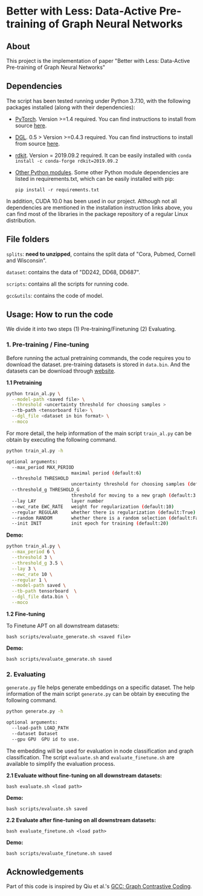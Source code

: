 # Better with Less: Data-Active Pre-training of Graph Neural Networks

## About

This project is the implementation of paper "Better with Less: Data-Active Pre-training of Graph Neural Networks"

## Dependencies
The script has been tested running under Python 3.7.10, with the following packages installed (along with their dependencies):

- [PyTorch](https://pytorch.org/). Version >=1.4 required. You can find instructions to install from source [here](https://pytorch.org/get-started/previous-versions/).
- [DGL](https://www.dgl.ai/). 0.5 > Version >=0.4.3 required. You can find instructions to install from source [here](https://www.dgl.ai/pages/start.html).
- [rdkit](https://anaconda.org/conda-forge/rdkit). Version = 2019.09.2 required. It can be easily installed with 
			```conda install -c conda-forge rdkit=2019.09.2```
- [Other Python modules](https://pypi.python.org). Some other Python module dependencies are listed in requirements.txt, which can be easily installed with pip:

	`pip install -r requirements.txt`

In addition, CUDA 10.0 has been used in our project. Although not all dependencies are mentioned in the installation instruction links above, you can find most of the libraries in the package repository of a regular Linux distribution.


## File folders

`splits`: **need to unzipped**, contains the split data of "Cora, Pubmed, Cornell and Wisconsin".

`dataset`: contains the data of "DD242, DD68, DD687".

`scripts`: contains all the scripts for running code.

`gcc&utils`: contains the code of model.


## Usage: How to run the code
We divide it into two steps (1) Pre-training/Finetuning (2) Evaluating.

### 1. Pre-training / Fine-tuning

Before running the actual pretraining commands, the code requires you to download the dataset. pre-training datasets is stored in `data.bin`. And the datasets can be download through [website](https://drive.google.com/file/d/1kbOciSHXSOAFV7X1CuL_nm9_2sxKeDfU/view).

**1.1 Pretraining**


```bash
python train_al.py \
  --model-path <saved file> \
  --threshold <uncertainty threshold for choosing samples >
  --tb-path <tensorboard file> \
  --dgl_file <dataset in bin format> \
  --moco
```
For more detail, the help information of the main script `train_al.py` can be obtain by executing the following command.

```bash
python train_al.py -h

optional arguments:
  --max_period MAX_PERIOD
                        maximal period (default:6)
  --threshold THRESHOLD
                        uncertainty threshold for choosing samples (default:3)
  --threshold_g THRESHOLD_G
                        threshold for moving to a new graph (default:3.5)
  --lay LAY             layer number
  --ewc_rate EWC_RATE   weight for regularization (default:10)
  --regular REGULAR     whether there is regularization (default:True)
  --random RANDOM       whether there is a random selection (default:False)
  --init INIT           init epoch for training (default:20)
```

**Demo:**	

```bash
python train_al.py \
  --max_period 6 \
  --threshold 3 \
  --threshold_g 3.5 \
  --lay 3 \
  --ewc_rate 10 \
  --regular 1 \
  --model-path saved \
  --tb-path tensorboard  \
  --dgl_file data.bin \
  --moco 
```

**1.2 Fine-tuning**


To Finetune APT on all downstream datasets:

```
bash scripts/evaluate_generate.sh <saved file>
```

**Demo:**

```
bash scripts/evaluate_generate.sh saved
```

### 2. Evaluating

`generate.py` file helps generate embeddings on a specific dataset. The help information of the main script `generate.py` can be obtain by executing the following command.

```bash
python generate.py -h

optional arguments:
  --load-path LOAD_PATH
  --dataset Dataset
  --gpu GPU  GPU id to use.
```
The embedding will be used for evaluation in node classification and graph classification. The script `evaluate.sh` and `evaluate_finetune.sh` are available to simplify the evaluation process.

**2.1 Evaluate without fine-tuning on all downstream datasets:**

```
bash evaluate.sh <load path>
```


**Demo:**

```
bash scripts/evaluate.sh saved
```


**2.2 Evaluate after fine-tuning on all downstream datasets:**

```
bash evaluate_finetune.sh <load path>
```

**Demo:**

```
bash scripts/evaluate_finetune.sh saved
```


## Acknowledgements
Part of this code is inspired by Qiu et al.'s [GCC: Graph Contrastive Coding](https://github.com/THUDM/GCC).


